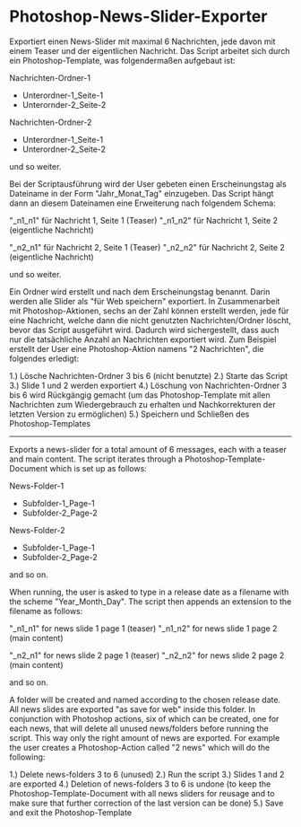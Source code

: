 # Photoshop-News-Slider-Exporter

Exportiert einen News-Slider mit maximal 6 Nachrichten, jede davon mit einem Teaser und der eigentlichen Nachricht.
Das Script arbeitet sich durch ein Photoshop-Template, was folgendermaßen aufgebaut ist:

Nachrichten-Ordner-1  
* Unterordner-1_Seite-1 
* Unterornder-2_Seite-2


Nachrichten-Ordner-2 
* Unterordner-1_Seite-1 
* Unterordner-2_Seite-2

und so weiter.

Bei der Scriptausführung wird der User gebeten einen Erscheinungstag als Dateiname in der Form "Jahr_Monat_Tag" einzugeben.
Das Script hängt dann an diesem Dateinamen eine Erweiterung nach folgendem Schema:

"_n1_n1" für Nachricht 1, Seite 1 (Teaser)
"_n1_n2" für Nachricht 1, Seite 2 (eigentliche Nachricht)

"_n2_n1" für Nachricht 2, Seite 1 (Teaser)
"_n2_n2" für Nachricht 2, Seite 2 (eigentliche Nachricht)

und so weiter.

Ein Ordner wird erstellt und nach dem Erscheinungstag benannt. Darin werden alle Slider als "für Web speichern" exportiert. In Zusammenarbeit mit Photoshop-Aktionen, sechs an der Zahl können erstellt werden,
jede für eine Nachricht, welche dann die nicht genutzten Nachrichten/Ordner löscht, bevor das Script ausgeführt wird. Dadurch wird sichergestellt, dass auch nur die tatsächliche Anzahl an Nachrichten exportiert wird. Zum Beispiel erstellt der User eine Photoshop-Aktion namens "2 Nachrichten", die folgendes erledigt:

1.) Lösche Nachrichten-Ordner 3 bis 6 (nicht benutzte)
2.) Starte das Script
3.) Slide 1 und 2 werden exportiert
4.) Löschung von Nachrichten-Ordner 3 bis 6 wird Rückgängig gemacht (um das Photoshop-Template mit allen Nachrichten zum Wiedergebrauch zu erhalten und Nachkorrekturen der letzten Version zu ermöglichen)
5.) Speichern und Schließen des Photoshop-Templates

--------------------------------------------------------------------------------------------------------------------------------

Exports a news-slider for a total amount of 6 messages, each with a teaser and main content.
The script iterates through a Photoshop-Template-Document which is set up as follows:

News-Folder-1
* Subfolder-1_Page-1
* Subfolder-2_Page-2


News-Folder-2
* Subfolder-1_Page-1
* Subfolder-2_Page-2

and so on.

When running, the user is asked to type in a release date as a filename with the scheme "Year_Month_Day".
The script then appends an extension to the filename as follows:

"_n1_n1" for news slide 1 page 1 (teaser)
"_n1_n2" for news slide 1 page 2 (main content)

"_n2_n1" for news slide 2 page 1 (teaser)
"_n2_n2" for news slide 2 page 2 (main content)

and so on.

A folder will be created and named according to the chosen release date. All news slides are exported "as save for web" inside this folder. In conjunction with Photoshop actions, six of which can be created, one for each news, that will delete all unused news/folders before running the script. This way only the right amount of news are exported. For example the user creates a Photoshop-Action called "2 news" which will do the following:

1.) Delete news-folders 3 to 6 (unused)
2.) Run the script
3.) Slides 1 and 2 are exported
4.) Deletion of news-folders 3 to 6 is undone (to keep the Photoshop-Template-Document with all news sliders for reusage and to make sure that further correction of the last version can be done)
5.) Save and exit the Photoshop-Template


